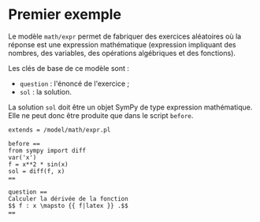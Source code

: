 # Premier exemple

Le modèle `math/expr` permet de fabriquer des exercices aléatoires où la réponse est une expression mathématique (expression impliquant des nombres, des variables, des opérations algébriques et des fonctions).

Les clés de base de ce modèle sont :

  * `question` : l'énoncé de l'exercice ;
  * `sol` : la solution.

La solution `sol` doit être un objet SymPy de type expression mathématique. Elle ne peut donc être produite que dans le script `before`.

```
extends = /model/math/expr.pl

before ==
from sympy import diff
var('x')
f = x**2 * sin(x)
sol = diff(f, x)
==

question ==
Calculer la dérivée de la fonction 
$$ f : x \mapsto {{ f|latex }} .$$
==
```
